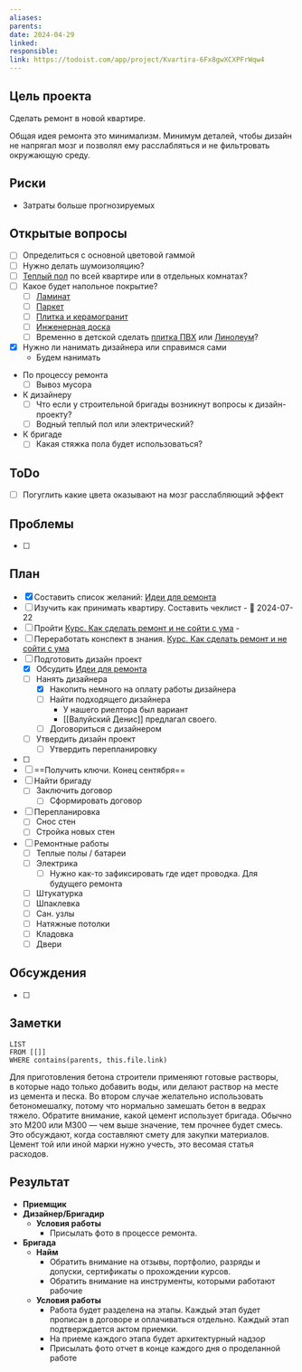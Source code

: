 ```yaml
---
aliases: 
parents: 
date: 2024-04-29
linked: 
responsible: 
link: https://todoist.com/app/project/Kvartira-6Fx8gwXCXPFrWqw4
---
```

## Цель проекта
Сделать ремонт в новой квартире.

Общая идея ремонта это минимализм. Минимум деталей, чтобы дизайн не напрягал мозг и позволял ему расслабляться и не фильтровать окружающую среду.
## Риски
- Затраты больше прогнозируемых
## Открытые вопросы
- [ ] Определиться с основной цветовой гаммой
- [ ] Нужно делать шумоизоляцию?
- [ ] [Теплый пол](Теплый%20пол.md) по всей квартире или в отдельных комнатах?
- [ ] Какое будет напольное покрытие?
	- [ ] [Ламинат](Ламинат.md)
	- [ ] [Паркет](Паркет.md)
	- [ ] [Плитка и керамогранит](Плитка%20и%20керамогранит.md)
	- [ ] [Инженерная доска](Инженерная%20доска.md)
	- [ ] Временно в детской сделать [плитка ПВХ](Виниловая%20плитка.md) или [Линолеум](Линолеум.md)?
- [x] Нужно ли нанимать дизайнера или справимся сами
	- Будем нанимать

- По процессу ремонта
	- [ ] Вывоз мусора

- К дизайнеру
	- [ ] Что если у строительной бригады возникнут вопросы к дизайн-проекту?
	- [ ] Водный теплый пол или электрический?

- К бригаде
	- [ ] Какая стяжка пола будет использоваться?
## ToDo
- [ ] Погуглить какие цвета оказывают на мозг расслабляющий эффект
## Проблемы
- [ ] 
## План
- [x] Составить список желаний: [Идеи для ремонта](Идеи%20для%20ремонта.md)
- [ ] Изучить как принимать квартиру. Составить чеклист - 📅 2024-07-22 
- [ ] Пройти [Курс. Как сделать ремонт и не сойти с ума](Курс.%20Как%20сделать%20ремонт%20и%20не%20сойти%20с%20ума.md) - 
- [ ] Переработать конспект в знания. [Курс. Как сделать ремонт и не сойти с ума](Курс.%20Как%20сделать%20ремонт%20и%20не%20сойти%20с%20ума.md)
- [ ] Подготовить дизайн проект
	- [x] Обсудить [Идеи для ремонта](Идеи%20для%20ремонта.md)
	- [ ] Нанять дизайнера
		- [x] Накопить немного на оплату работы дизайнера
		- [ ] Найти подходящего дизайнера
			- У нашего риелтора был вариант
			- [[Валуйский Денис]] предлагал своего.
		- [ ] Договориться с дизайнером
	- [ ] Утвердить дизайн проект
		- [ ] Утвердить перепланировку
- [ ] 
- [ ] ==Получить ключи. Конец сентября==
- [ ] Найти бригаду
	- [ ] Заключить договор
		- [ ] Сформировать договор
- [ ] Перепланировка
	- [ ] Снос стен
	- [ ] Стройка новых стен
- [ ] Ремонтные работы
	- [ ] Теплые полы / батареи
	- [ ] Электрика
		- [ ] Нужно как-то зафиксировать где идет проводка. Для будущего ремонта
	- [ ] Штукатурка
	- [ ] Шпаклевка
	- [ ] Сан. узлы
	- [ ] Натяжные потолки
	- [ ] Кладовка
	- [ ] Двери

## Обсуждения
- [ ] 

## Заметки
```dataview
LIST 
FROM [[]]
WHERE contains(parents, this.file.link)
```

Для приготовления бетона строители применяют готовые растворы, в которые надо только добавить воды, или делают раствор на месте из цемента и песка. Во втором случае желательно использовать бетономешалку, потому что нормально замешать бетон в ведрах тяжело. Обратите внимание, какой цемент использует бригада. Обычно это М200 или М300 — чем выше значение, тем прочнее будет смесь. Это обсуждают, когда составляют смету для закупки материалов. Цемент той или иной марки нужно учесть, это весомая статья расходов.
## Результат


- **Приемщик** 
- **Дизайнер/Бригадир**
	- **Условия работы**
		- Присылать фото в процессе ремонта.
- **Бригада**
	- **Найм**
		- Обратить внимание на отзывы, портфолио, разряды и допуски, сертификаты о прохождении курсов.
		- Обратить внимание на инструменты, которыми работают рабочие
	- **Условия работы**
		- Работа будет разделена на этапы. Каждый этап будет прописан в договоре и оплачиваться отдельно. Каждый этап подтверждается актом приемки.
		- На приеме каждого этапа будет архитектурный надзор
		- Присылать фото отчет в конце каждого дня о проделанной работе